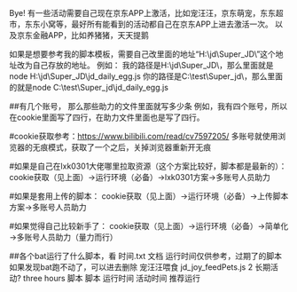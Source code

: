 Bye!
有一些活动需要自己现在京东APP上激活，比如宠汪汪，京东萌宠，东东超市，东东小窝等，最好所有能看到的活动都自己在京东APP上进去激活一次。
以及京东金融APP，比如养猪猪，天天提鹅

如果是想要参考我的脚本模板，需要自己改里面的地址“H:\jd\Super_JD\”这个地址改为自己存放的地址。
例如：
我的路径是H:\jd\Super_JD\，那么里面就是node H:\jd\Super_JD\jd_daily_egg.js
你的路径是C:\test\Super_jd\，那么里面的就是node C:\test\Super_jd\jd_daily_egg.js

##有几个账号， 那么那些助力的文件里面就写多少条
例如，我有四个账号，所以在cookie里面写了四行，在助力文件里面也是写了四行。

#cookie获取参考：https://www.bilibili.com/read/cv7597205/
	多账号就使用浏览器的无痕模式，获取了一个之后，关掉浏览器重新开无痕

#如果是自己在lxk0301大佬哪里拉取资源（这个方案比较好，脚本都是最新的）：
cookie获取（见上面）→运行环境（必备）→lxk0301方案→多账号人员助力

#如果是套用上传的脚本：
cookie获取（见上面）→运行环境（必备）→上传脚本方案→多账号人员助力

#如果觉得自己比较新手了：
cookie获取（见上面）→运行环境（必备）→简单化→多账号人员助力（量力而行）

##各个bat运行了什么脚本，看 时间.txt 文档
运行时间仅供参考，过期了的脚本如果发现bat跑不动了，可以进去删除
宠汪汪喂食	jd_joy_feedPets.js	2	长期活动?		three hours
脚本		脚本		运行时间	活动时间		推荐运行
